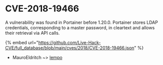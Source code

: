 # CVE-2018-19466

A vulnerability was found in Portainer before 1.20.0. Portainer stores LDAP credentials, corresponding to a master password, in cleartext and allows their retrieval via API calls.

{% embed url="https://github.com/Live-Hack-CVE/full_database/blob/main/cves/2018/CVE-2018-19466.json" %}


* MauroEldritch ~> [lempo](https://zeste.alice-snow.ru/2018/database/cve-2018-19466/lempo-mauroeldritch)